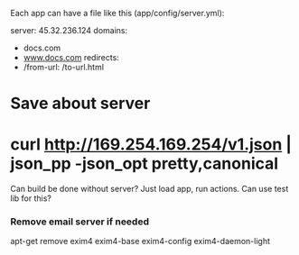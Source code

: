 Each app can have a file like this (app/config/server.yml):

server: 45.32.236.124
domains:
  - docs.com
  - www.docs.com
redirects:
  - /from-url: /to-url.html


# Save about server
# curl http://169.254.169.254/v1.json | json_pp -json_opt pretty,canonical


Can build be done without server? Just load app, run actions. Can use test lib for this?

### Remove email server if needed
apt-get remove exim4 exim4-base exim4-config exim4-daemon-light
